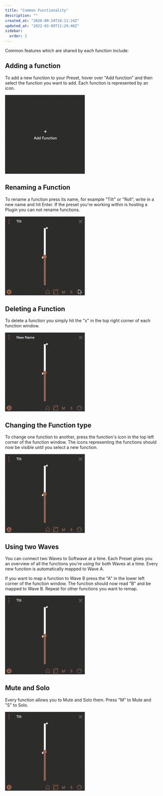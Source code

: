 ```yaml
---
title: "Common Functionality"
description: ""
created_at: "2020-09-24T16:11:24Z"
updated_at: "2022-03-09T11:29:46Z"
sidebar:
  order: 2
---
```


Common features which are shared by each function include:

## Adding a function

To add a new function to your Preset, hover over "Add function" and then select the function you want to add. Each function is represented by an icon.

![](../../../../assets/images/article_360013618957_image_2.gif)

## Renaming a Function

To rename a function press its name, for example "Tilt" or "Roll", write in a new name and hit Enter. If the preset you're working within is hosting a Plugin you can not rename functions.

![](../../../../assets/images/article_360013618957_image_3.gif)

## Deleting a Function

To delete a function you simply hit the "x" in the top right corner of each function window.

![](../../../../assets/images/article_360013618957_image_4.gif)

## Changing the Function type

To change one function to another, press the function's icon in the top left corner of the function window. The icons representing the functions should now be visible until you select a new function.

![](../../../../assets/images/article_360013618957_image_5.gif)

## Using two Waves

You can connect two Waves to Softwave at a time. Each Preset gives you an overview of all the functions you're using for both Waves at a time. Every new function is automatically mapped to Wave A.

If you want to map a function to Wave B press the "A" in the lower left corner of the function window. The function should now read "B" and be mapped to Wave B. Repeat for other functions you want to remap.

![](../../../../assets/images/article_360013618957_image_6.gif)

## Mute and Solo

Every function allows you to Mute and Solo them. Press "M" to Mute and "S" to Solo.

![](../../../../assets/images/article_360013618957_image_7.gif)
